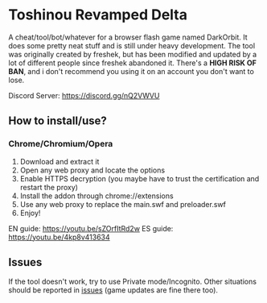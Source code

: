
Toshinou Revamped Delta
==========
A cheat/tool/bot/whatever for a browser flash game named DarkOrbit.
It does some pretty neat stuff and is still under heavy development.
The tool was originally created by freshek, but has been modified and updated by a lot of different people
since freshek abandoned it.
There's a **HIGH RISK OF BAN**, and i don't recommend you using it on an account you don't want to lose.

Discord Server: https://discord.gg/nQ2VWVU

How to install/use?
----------
### Chrome/Chromium/Opera
1. Download and extract it
2. Open any web proxy and locate the options
3. Enable HTTPS decryption (you maybe have to trust the certification and restart the proxy)
4. Install the addon through chrome://extensions
5. Use any web proxy to replace the main.swf and preloader.swf
6. Enjoy!

EN guide: https://youtu.be/sZOrfItRd2w
ES guide: https://youtu.be/4kp8v413634

Issues
----------
If the tool doesn't work, try to use Private mode/Incognito.
Other situations should be reported in [issues](../../issues) (game updates are fine there too).
